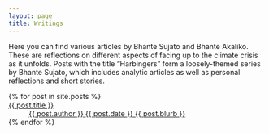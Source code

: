 ```yaml
---
layout: page
title: Writings
---
```


<p>Here you can find various articles by Bhante Sujato and Bhante Akaliko. These are reflections on different aspects of facing up to the climate crisis as it unfolds. Posts with the title “Harbingers” form a loosely-themed series by Bhante Sujato, which includes analytic articles as well as personal reflections and short stories.</p>
  
 <dl class="post-list">
    {% for post in site.posts %}
  <a href="{{ post.url }}">
  <dt>{{ post.title }}</dt>
  <dd>
    <span class="author">{{ post.author }}</span>
    <span class="date">{{ post.date }}</span>
    <span class="blurb">{{ post.blurb }}</span>
  </dd>
    </a>
    {% endfor %}
</dl> 

